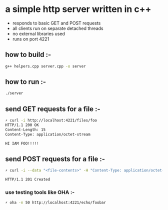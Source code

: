 # a simple http server written in c++  

* responds to basic GET and POST requests  
* all clients run on separate detached threads
* no external libraries used  
* runs on port 4221

## how to build :-  
```zsh
g++ helpers.cpp server.cpp -o server
```

## how to run :-
```zsh
./server
```  

## send GET requests for a file :-
```zsh
⚡ curl -i http://localhost:4221/files/foo
HTTP/1.1 200 OK
Content-Length: 15
Content-Type: application/octet-stream

HI IAM FOO!!!!!
```

## send POST requests for a file :-
```zsh
⚡ curl -i --data "<file-contents>" -H "Content-Type: application/octet-stream" http://localhost:4221/files/bar

HTTP/1.1 201 Created
```

### use testing tools like OHA :-
```zsh
⚡ oha -n 50 http://localhost:4221/echo/foobar
```

